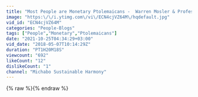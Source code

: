 ```yaml
---
title: "Most People are Monetary Ptolemaicans -  Warren Mosler & Professor  Steve Keen - 6 May 2018"
image: "https:\/\/i.ytimg.com\/vi\/ECN4cjVZ64M\/hqdefault.jpg"
vid_id: "ECN4cjVZ64M"
categories: "People-Blogs"
tags: ["People","Monetary","Ptolemaicans"]
date: "2021-10-25T04:34:29+03:00"
vid_date: "2018-05-07T10:14:29Z"
duration: "PT1H20M18S"
viewcount: "692"
likeCount: "12"
dislikeCount: "1"
channel: "Michabo Sustainable Harmony"
---
```

{% raw %}{% endraw %}
